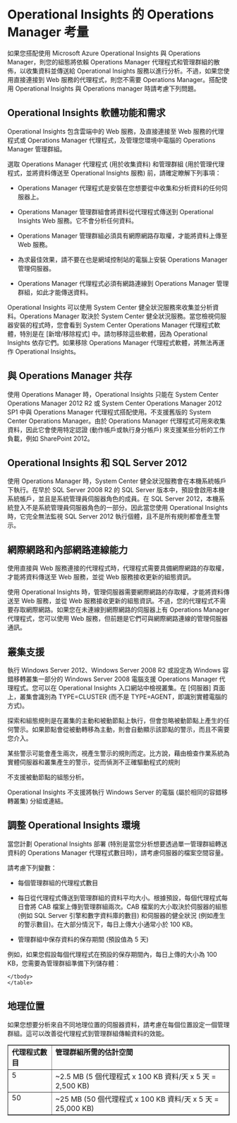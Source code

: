 ﻿<properties 
   pageTitle="Operational Insights 的 Operations Manager 考量"
   description="如果您搭配使用 Microsoft Azure Operational Insights 與 Operations Manager，則您的組態將依賴 Operations Manager 代理程式和管理群組的散佈，以收集資料並傳送給 Operational Insights 服務以進行分析"
   services="operational-insights"
   documentationCenter=""
   authors="bandersmsft"
   manager="jwhit"
   editor="tysonn" />
<tags 
   ms.service="operational-insights"
   ms.devlang="na"
   ms.topic="article"
   ms.tgt_pltfrm="na"
   ms.workload="na"
   ms.date="03/20/2015"
   ms.author="banders" />

# Operational Insights 的 Operations Manager 考量

如果您搭配使用 Microsoft Azure Operational Insights 與 Operations Manager，則您的組態將依賴 Operations Manager 代理程式和管理群組的散佈，以收集資料並傳送給 Operational Insights 服務以進行分析。不過，如果您使用直接連接到 Web 服務的代理程式，則您不需要 Operations Manager。搭配使用 Operational Insights 與 Operations manager 時請考慮下列問題。

## Operational Insights 軟體功能和需求

Operational Insights 包含雲端中的 Web 服務，及直接連接至 Web 服務的代理程式或 Operations Manager 代理程式，及管理您環境中電腦的 Operations Manager 管理群組。

選取 Operations Manager 代理程式 (用於收集資料) 和管理群組 (用於管理代理程式，並將資料傳送至 Operational Insights 服務) 前，請確定瞭解下列事項：

- Operations Manager 代理程式是安裝在您想要從中收集和分析資料的任何伺服器上。

- Operations Manager 管理群組會將資料從代理程式傳送到 Operational Insights Web 服務。它不會分析任何資料。

- Operations Manager 管理群組必須具有網際網路存取權，才能將資料上傳至 Web 服務。

- 為求最佳效果，請不要在也是網域控制站的電腦上安裝 Operations Manager 管理伺服器。

- Operations Manager 代理程式必須有網路連線到 Operations Manager 管理群組，如此才能傳送資料。

Operational Insights 可以使用 System Center 健全狀況服務來收集並分析資料。Operations Manager 取決於 System Center 健全狀況服務。當您檢視伺服器安裝的程式時，您會看到 System Center Operations Manager 代理程式軟體，特別是在 [新增/移除程式] 中。請勿移除這些軟體，因為 Operational Insights 依存它們。如果移除 Operations Manager 代理程式軟體，將無法再運作 Operational Insights。

## 與 Operations Manager 共存

使用 Operations Manager 時，Operational Insights 只能在 System Center Operations Manager 2012 R2 或 System Center Operations Manager 2012 SP1 中與 Operations Manager 代理程式搭配使用。不支援舊版的 System Center Operations Manager。由於 Operations Manager 代理程式可用來收集資料，因此它會使用特定認證 (動作帳戶或執行身分帳戶) 來支援某些分析的工作負載，例如 SharePoint 2012。

## Operational Insights 和 SQL Server 2012

使用 Operations Manager 時，System Center 健全狀況服務會在本機系統帳戶下執行。在早於 SQL Server 2008 R2 的 SQL Server 版本中，預設會啟用本機系統帳戶，並且是系統管理員伺服器角色的成員。在 SQL Server 2012，本機系統登入不是系統管理員伺服器角色的一部分。因此當您使用 Operational Insights 時，它完全無法監視 SQL Server 2012 執行個體，且不是所有規則都會產生警示。

## 網際網路和內部網路連線能力

使用直接與 Web 服務連接的代理程式時，代理程式需要具備網際網路的存取權，才能將資料傳送至 Web 服務，並從 Web 服務接收更新的組態資訊。

使用 Operational Insights 時，管理伺服器需要網際網路的存取權，才能將資料傳送至 Web 服務，並從 Web 服務接收更新的組態資訊。不過，您的代理程式不需要存取網際網路。如果您在未連線到網際網路的伺服器上有 Operations Manager 代理程式，您可以使用 Web 服務，但前題是它們可與網際網路連線的管理伺服器通訊。

## 叢集支援

執行 Windows Server 2012、Windows Server 2008 R2 或設定為 Windows 容錯移轉叢集一部分的 Windows Server 2008 電腦支援 Operations Manager 代理程式。您可以在 Operational Insights 入口網站中檢視叢集。在 [伺服器] 頁面上，叢集會識別為 TYPE=CLUSTER (而不是 TYPE=AGENT，即識別實體電腦的方式)。

探索和組態規則是在叢集的主動和被動節點上執行，但會忽略被動節點上產生的任何警示。如果節點會從被動轉移為主動，則會自動顯示該節點的警示，而且不需要您介入。

某些警示可能會產生兩次，視產生警示的規則而定。比方說，藉由檢查作業系統為實體伺服器和叢集產生的警示，從而偵測不正確驅動程式的規則

不支援被動節點的組態分析。

Operational Insights 不支援將執行 Windows Server 的電腦 (屬於相同的容錯移轉叢集) 分組或連結。

## 調整 Operational Insights 環境

當您計劃 Operational Insights 部署 (特別是當您分析想要透過單一管理群組轉送資料的 Operations Manager 代理程式數目時)，請考慮伺服器的檔案空間容量。

請考慮下列變數：

- 每個管理群組的代理程式數目

- 每日從代理程式傳送到管理群組的資料平均大小。根據預設，每個代理程式每日會將 CAB 檔案上傳到管理群組兩次。CAB 檔案的大小取決於伺服器的組態 (例如 SQL Server 引擎和數字資料庫的數目) 和伺服器的健全狀況 (例如產生的警示數目)。在大部分情況下，每日上傳大小通常小於 100 KB。

- 管理群組中保存資料的保存期間 (預設值為 5 天)

例如，如果您假設每個代理程式在預設的保存期間內，每日上傳的大小為 100 KB，您需要為管理群組準備下列儲存體：

<table border="1" cellspacing="4" cellpadding="4">
    <tbody>
    <tr align="left" valign="top">
		<td><b>代理程式數目</b></td>
		<td><b>管理群組所需的估計空間</b></td>
    </tr>
    <tr align="left" valign="top">
		<td>5</td>
		<td>~2.5 MB (5 個代理程式 x 100 KB 資料/天 x 5 天 = 2,500 KB)</td>
    </tr>
    <tr align="left" valign="top">
		<td>50</td>
		<td>~25 MB (50 個代理程式 x 100 KB 資料/天 x 5 天 = 25,000 KB)</td>
    </tr>

    </tbody>
    </table>

## 地理位置

如果您想要分析來自不同地理位置的伺服器資料，請考慮在每個位置設定一個管理群組。這可以改善從代理程式到管理群組傳輸資料的效能。



<!--HONumber=52-->